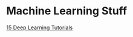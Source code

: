 # Machine Learning Stuff

[15 Deep Learning Tutorials](https://www.datasciencecentral.com/profiles/blogs/15-deep-learning-tutorials)

